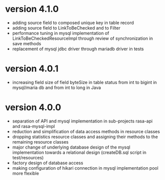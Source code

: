 # version 4.1.0
- adding source field to composed unique key in table record
- adding source field to LinkToBeChecked and to Filter
- performance tuning in mysql implementation of LinkToBeCheckedResourceImpl through review of synchronization in save methods
- replacement of mysql jdbc driver through mariadb driver in tests

# version 4.0.1
- increasing field size of field byteSize in table status from int to bigint in mysql/maria db and from int to long in Java

# version 4.0.0
- separation of API and mysql implementation in sub-projects rasa-api and rasa-mysql-impl
- reduction and simplification of data access methods in resource classes
- dropping statistics resource classes and assigning their methods to the remaining resource classes
- major change of underlying database design of the mysql implementation towards a relational design (createDB.sql script in test/resources)
- factory design of database access
- making configuration of hikari connection in mysql implementation pool more flexible    